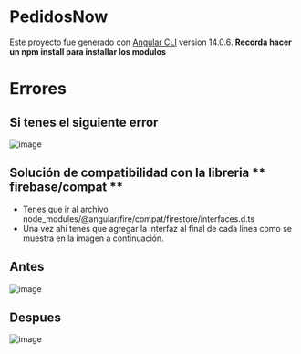 # PedidosNow

Este proyecto fue generado con [Angular CLI](https://github.com/angular/angular-cli) version 14.0.6.
**Recorda hacer un npm install para installar los modulos**
# Errores
## Si tenes el siguiente error
![image](https://user-images.githubusercontent.com/48962903/210418576-986b2022-4239-45a2-b512-f7514cdfe294.png)

## Solución de compatibilidad con la libreria ** firebase/compat **

- Tenes que ir al archivo node_modules/@angular/fire/compat/firestore/interfaces.d.ts
- Una vez ahi tenes que agregar la interfaz <t> al final de cada linea como se muestra en la imagen a continuación.


## Antes 
![image](https://user-images.githubusercontent.com/48962903/210418944-63102ddb-c45f-4883-8361-f28f85306c15.png)


## Despues 
![image](https://user-images.githubusercontent.com/48962903/210419023-769d91e4-318d-4d4f-86a6-fd19f44f3af9.png)

